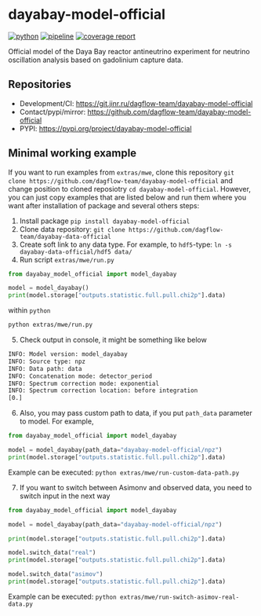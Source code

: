 # dayabay-model-official

[![python](https://img.shields.io/badge/python-3.11-purple.svg)](https://www.python.org/)
[![pipeline](https://git.jinr.ru/dagflow-team/dayabay-model-official/badges/main/pipeline.svg)](https://git.jinr.ru/dagflow-team/dayabay-model-official/commits/main)
[![coverage report](https://git.jinr.ru/dagflow-team/dayabay-model-official/badges/main/coverage.svg)](https://git.jinr.ru/dagflow-team/dayabay-model-official/-/commits/main)

<!--- Uncomment here after adding docs!
[![pages](https://img.shields.io/badge/pages-link-white.svg)](http://dagflow-team.pages.jinr.ru/dayabay-model-official)
-->

Official model of the Daya Bay reactor antineutrino experiment for neutrino oscillation analysis based on gadolinium capture data.

## Repositories

- Development/CI: https://git.jinr.ru/dagflow-team/dayabay-model-official
- Contact/pypi/mirror: https://github.com/dagflow-team/dayabay-model-official
- PYPI: https://pypi.org/project/dayabay-model-official

## Minimal working example

If you want to run examples from `extras/mwe`, clone this repository `git clone https://github.com/dagflow-team/dayabay-model-official` and change position to cloned reposiotry `cd dayabay-model-official`.
However, you can just copy examples that are listed below and run them where you want after installation of package and several others steps:

1. Install package `pip install dayabay-model-official`
2. Clone data repository: `git clone https://github.com/dagflow-team/dayabay-data-official`
3. Create soft link to any data type. For example, to `hdf5`-type: `ln -s dayabay-data-official/hdf5 data/`
4. Run script `extras/mwe/run.py`
```python
from dayabay_model_official import model_dayabay

model = model_dayabay()
print(model.storage["outputs.statistic.full.pull.chi2p"].data)
```
within `python`
```bash
python extras/mwe/run.py
```
5. Check output in console, it might be something like below
```bash
INFO: Model version: model_dayabay
INFO: Source type: npz
INFO: Data path: data
INFO: Concatenation mode: detector_period
INFO: Spectrum correction mode: exponential
INFO: Spectrum correction location: before integration
[0.]
```
6. Also, you may pass custom path to data, if you put `path_data` parameter to model. For example,
```python
from dayabay_model_official import model_dayabay

model = model_dayabay(path_data="dayabay-model-official/npz")
print(model.storage["outputs.statistic.full.pull.chi2p"].data)
```
Example can be executed: `python extras/mwe/run-custom-data-path.py`

7. If you want to switch between Asimonv and observed data, you need to switch input in the next way
```python
from dayabay_model_official import model_dayabay

model = model_dayabay(path_data="dayabay-model-official/npz")

print(model.storage["outputs.statistic.full.pull.chi2p"].data)

model.switch_data("real")
print(model.storage["outputs.statistic.full.pull.chi2p"].data)

model.switch_data("asimov")
print(model.storage["outputs.statistic.full.pull.chi2p"].data)
```
Example can be executed: `python extras/mwe/run-switch-asimov-real-data.py`
